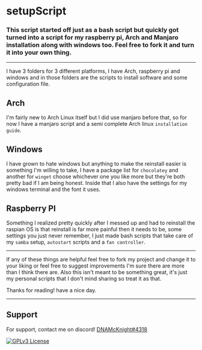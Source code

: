 # setupScript

### This script started off just as a bash script but quickly got turned into a script for my raspberry pi, Arch and Manjaro installation along with windows too. Feel free to fork it and turn it into your own thing.

---

I have 3 folders for 3 different platforms, I have Arch, raspberry pi and windows and in those folders are the scripts to install software and some configuration file. 

## Arch

I'm fairly new to Arch Linux itself but I did use manjaro before that, so for now I have a manjaro script and a semi complete Arch linux `installation guide`.

## Windows
I have grown to hate windows but anything to make the reinstall easier is something I'm willing to take, I have a package list for `chocolatey` and another for `winget` choose whichever one you like more but they're both pretty bad if I am being honest. Inside that I also have the settings for my windows terminal and the font it uses.

## Raspberry PI
Something I realized pretty quickly after I messed up and had to reinstall the raspian OS is that reinstall is far more painful then it needs to be, some settings you just never remember, I just made bash scripts that take care of my `samba` setup, `autostart` scripts and a `fan controller`.

---

If any of these things are helpful feel free to fork my project and change it to your liking or feel free to suggest improvements I'm sure there are more than I think there are. Also this isn't meant to be something great, it's just my personal scripts that I don't mind sharing so treat it as that. 

Thanks for reading! have a nice day.

---

## Support

For support, contact me on discord!
[DNAMcKnight#4318](https://discord.com/users/310517079642079234)

[![GPLv3 License](https://img.shields.io/badge/License-GPL%20v3-yellow.svg)](https://opensource.org/licenses/)